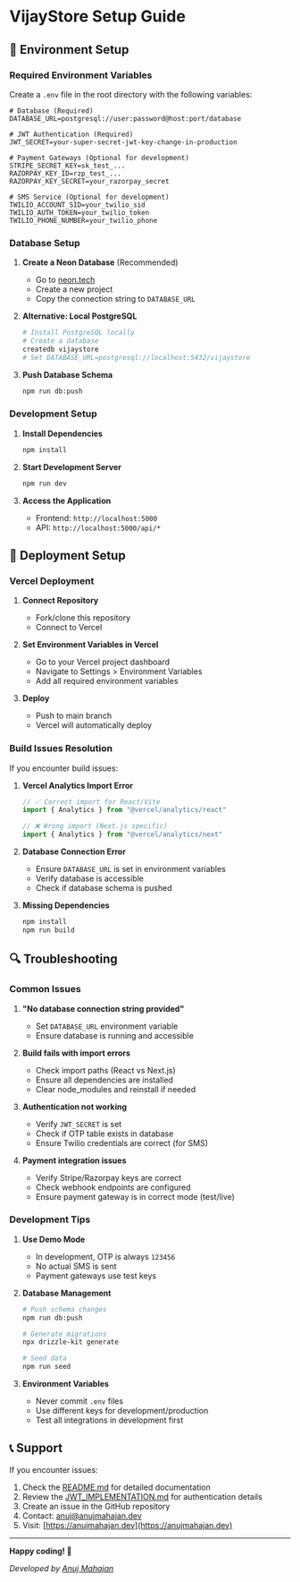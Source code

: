 # VijayStore Setup Guide

## 🔧 Environment Setup

### Required Environment Variables

Create a `.env` file in the root directory with the following variables:

```env
# Database (Required)
DATABASE_URL=postgresql://user:password@host:port/database

# JWT Authentication (Required)
JWT_SECRET=your-super-secret-jwt-key-change-in-production

# Payment Gateways (Optional for development)
STRIPE_SECRET_KEY=sk_test_...
RAZORPAY_KEY_ID=rzp_test_...
RAZORPAY_KEY_SECRET=your_razorpay_secret

# SMS Service (Optional for development)
TWILIO_ACCOUNT_SID=your_twilio_sid
TWILIO_AUTH_TOKEN=your_twilio_token
TWILIO_PHONE_NUMBER=your_twilio_phone
```

### Database Setup

1. **Create a Neon Database** (Recommended)
   - Go to [neon.tech](https://neon.tech)
   - Create a new project
   - Copy the connection string to `DATABASE_URL`

2. **Alternative: Local PostgreSQL**
   ```bash
   # Install PostgreSQL locally
   # Create a database
   createdb vijaystore
   # Set DATABASE_URL=postgresql://localhost:5432/vijaystore
   ```

3. **Push Database Schema**
   ```bash
   npm run db:push
   ```

### Development Setup

1. **Install Dependencies**
   ```bash
   npm install
   ```

2. **Start Development Server**
   ```bash
   npm run dev
   ```

3. **Access the Application**
   - Frontend: `http://localhost:5000`
   - API: `http://localhost:5000/api/*`

## 🚀 Deployment Setup

### Vercel Deployment

1. **Connect Repository**
   - Fork/clone this repository
   - Connect to Vercel

2. **Set Environment Variables in Vercel**
   - Go to your Vercel project dashboard
   - Navigate to Settings > Environment Variables
   - Add all required environment variables

3. **Deploy**
   - Push to main branch
   - Vercel will automatically deploy

### Build Issues Resolution

If you encounter build issues:

1. **Vercel Analytics Import Error**
   ```javascript
   // ✅ Correct import for React/Vite
   import { Analytics } from "@vercel/analytics/react"
   
   // ❌ Wrong import (Next.js specific)
   import { Analytics } from "@vercel/analytics/next"
   ```

2. **Database Connection Error**
   - Ensure `DATABASE_URL` is set in environment variables
   - Verify database is accessible
   - Check if database schema is pushed

3. **Missing Dependencies**
   ```bash
   npm install
   npm run build
   ```

## 🔍 Troubleshooting

### Common Issues

1. **"No database connection string provided"**
   - Set `DATABASE_URL` environment variable
   - Ensure database is running and accessible

2. **Build fails with import errors**
   - Check import paths (React vs Next.js)
   - Ensure all dependencies are installed
   - Clear node_modules and reinstall if needed

3. **Authentication not working**
   - Verify `JWT_SECRET` is set
   - Check if OTP table exists in database
   - Ensure Twilio credentials are correct (for SMS)

4. **Payment integration issues**
   - Verify Stripe/Razorpay keys are correct
   - Check webhook endpoints are configured
   - Ensure payment gateway is in correct mode (test/live)

### Development Tips

1. **Use Demo Mode**
   - In development, OTP is always `123456`
   - No actual SMS is sent
   - Payment gateways use test keys

2. **Database Management**
   ```bash
   # Push schema changes
   npm run db:push
   
   # Generate migrations
   npx drizzle-kit generate
   
   # Seed data
   npm run seed
   ```

3. **Environment Variables**
   - Never commit `.env` files
   - Use different keys for development/production
   - Test all integrations in development first

## 📞 Support

If you encounter issues:

1. Check the [README.md](README.md) for detailed documentation
2. Review the [JWT_IMPLEMENTATION.md](JWT_IMPLEMENTATION.md) for authentication details
3. Create an issue in the GitHub repository
4. Contact: [anuj@anujmahajan.dev](mailto:anuj@anujmahajan.dev)
5. Visit: [https://anujmahajan.dev](https://anujmahajan.dev)

---

**Happy coding! 🚀**

*Developed by [Anuj Mahajan](https://anujmahajan.dev)* 